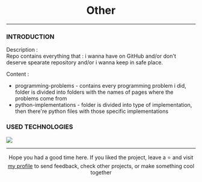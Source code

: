 # <div align="center">Other</div>
***
### INTRODUCTION
Description :  
Repo contains everything that : i wanna have on GitHub and/or don't deserve spearate repository and/or i wanna keep in safe place.

Content :
- programming-problems - contains every programming problem i did, folder is divided into folders with the names of pages where the problems come from
- python-implementations - folder is divided into type of implementation, then there're python files with those specific implementations

### USED TECHNOLOGIES
<img src="https://img.shields.io/badge/Python-FFD43B?style=for-the-badge&logo=python&logoColor=darkgreen"/>

***

<div align="center">Hope you had a good time here. If you liked the project, leave a ⭐ and visit <a href="https://github.com/ArziPL">my profile</a> to send feedback, check other projects, or make something cool together</p> 
